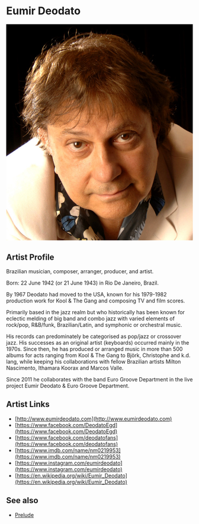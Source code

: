 # Eumir Deodato

![](../../assets/artists/Eumir_Deodato.png)

## Artist Profile

Brazilian musician, composer, arranger, producer, and artist. 

Born: 22 June 1942 (or 21 June 1943) in Rio De Janeiro, Brazil. 

By 1967 Deodato had moved to the USA, known for his 1979-1982 production work for Kool &amp; The Gang and composing TV and film scores. 

Primarily based in the jazz realm but who historically has been known for eclectic melding of big band and combo jazz with varied elements of rock/pop, R&B/funk, Brazilian/Latin, and symphonic or orchestral music. 

His records can predominately be categorised as pop/jazz or crossover jazz. His successes as an original artist (keyboards) occurred mainly in the 1970s. Since then, he has produced or arranged music in more than 500 albums for acts ranging from Kool &amp; The Gang to Björk, Christophe and k.d. lang, while keeping his collaborations with fellow Brazilian artists Milton Nascimento, Ithamara Koorax and Marcos Valle. 

Since 2011 he collaborates with the band Euro Groove Department in the live project Eumir Deodato & Euro Groove Department. 

## Artist Links

- [http://www.eumirdeodato.com](http://www.eumirdeodato.com)
- [https://www.facebook.com/DeodatoEgd](https://www.facebook.com/DeodatoEgd)
- [https://www.facebook.com/deodatofans](https://www.facebook.com/deodatofans)
- [https://www.imdb.com/name/nm0219953](https://www.imdb.com/name/nm0219953)
- [https://www.instagram.com/eumirdeodato](https://www.instagram.com/eumirdeodato)
- [https://en.wikipedia.org/wiki/Eumir_Deodato](https://en.wikipedia.org/wiki/Eumir_Deodato)


## See also

- [Prelude](Prelude.md)
